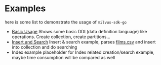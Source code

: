# Examples

here is some list to demonstrate the usage of `milvus-sdk-go`

- [Basic Usage](basic/basic.go) Shows some basic DDL(data definition language) like operations. Create collection, create partitions...
- [Insert and Search](insert/insert.go) Insert & search example, parses [films.csv](films.csv) and insert into collection and do searching
- Index example placeholder for Index related creation/search example, maybe time consumption will be compared as well
